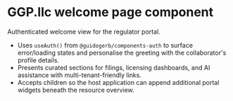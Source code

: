 # GGP.llc welcome page component

Authenticated welcome view for the regulator portal.

- Uses `useAuth()` from `@guidogerb/components-auth` to surface error/loading states and personalise
  the greeting with the collaborator's profile details.
- Presents curated sections for filings, licensing dashboards, and AI assistance with
  multi-tenant-friendly links.
- Accepts children so the host application can append additional portal widgets beneath the
  resource overview.
